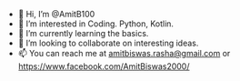 - 👋 Hi, I’m @AmitB100
- 👀 I’m interested in Coding. Python, Kotlin.
- 🌱 I’m currently learning the basics.
- 💞️ I’m looking to collaborate on interesting ideas.
- 📫 You can reach me at amitbiswas.rasha@gmail.com or https://www.facebook.com/AmitBiswas2000/

<!---
AmitB100/AmitB100 is a ✨ special ✨ repository because its `README.md` (this file) appears on your GitHub profile.
You can click the Preview link to take a look at your changes.
--->
